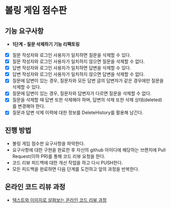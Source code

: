# 볼링 게임 점수판

## 기능 요구사항
- **1단계 - 질문 삭제하기 기능 리팩토링**
* [x] 질문 작성자와 로그인 사용자가 일치하면 질문을 삭제할 수 있다.
* [x] 질문 작성자와 로그인 사용자가 일치하지 않으면 질문을 삭제할 수 없다.
* [x] 답변 작성자와 로그인 사용자가 일치하면 답변을 삭제할 수 있다.
* [x] 답변 작성자와 로그인 사용자가 일치하지 않으면 답변을 삭제할 수 없다.
* [x] 질문에 답변이 있는 경우, 질문자와 모든 답변 글의 답변자가 같은 경우에만 질문을 삭제할 수 있다.
* [x] 질문에 답변이 있는 경우, 질문자와 답변자가 다르면 질문을 삭제할 수 없다.
* [x] 질문을 삭제할 때 답변 또한 삭제해야 하며, 답변의 삭제 또한 삭제 상태(deleted)를 변경해야 한다.
* [x] 질문과 답변 삭제 이력에 대한 정보를 DeleteHistory를 활용해 남긴다.

## 진행 방법
* 볼링 게임 점수판 요구사항을 파악한다.
* 요구사항에 대한 구현을 완료한 후 자신의 github 아이디에 해당하는 브랜치에 Pull Request(이하 PR)를 통해 코드 리뷰 요청을 한다.
* 코드 리뷰 피드백에 대한 개선 작업을 하고 다시 PUSH한다.
* 모든 피드백을 완료하면 다음 단계를 도전하고 앞의 과정을 반복한다.

## 온라인 코드 리뷰 과정
* [텍스트와 이미지로 살펴보는 온라인 코드 리뷰 과정](https://github.com/next-step/nextstep-docs/tree/master/codereview)